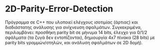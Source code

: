# 2D-Parity-Error-Detection
Πρόγραμμα σε C++ που υλοποιεί ελέγχους ισοτιμίας (άρτιας) και δισδιάστατης ανάλυσης για ανίχνευση σφαλμάτων. Συγκεκριμένα, περιλαμβάνει: προσθήκη parity bit σε μήνυμα 14 bits, έλεγχο για 0/1/2 σφάλματα (τα ζυγά δεν εντοπίζονται), δημιουργία 4x7 πίνακα (28 bits) με parity bits γραμμών/στηλών, και ανάλυση σφαλμάτων σε 2D δομή).
